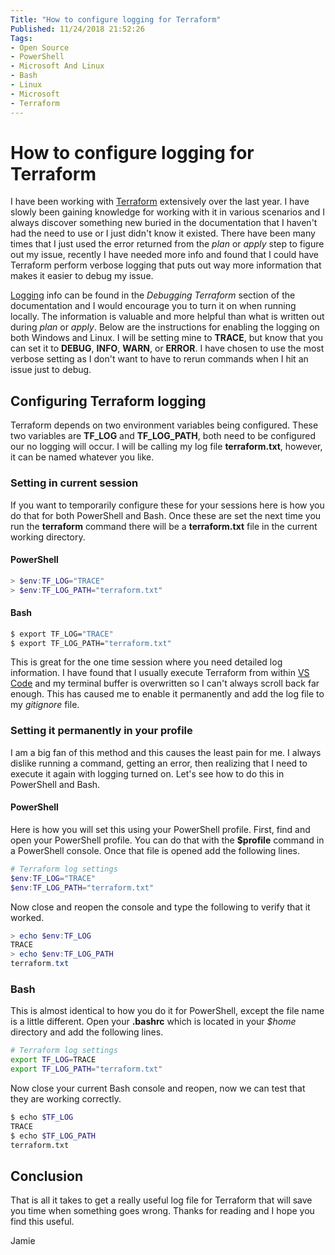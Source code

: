 ```yaml
---
Title: "How to configure logging for Terraform"
Published: 11/24/2018 21:52:26
Tags: 
- Open Source
- PowerShell
- Microsoft And Linux
- Bash 
- Linux
- Microsoft
- Terraform
---
```

# How to configure logging for Terraform

I have been working with [Terraform](https://www.terraform.io) extensively over the last year. I have slowly been gaining knowledge for working with it in various scenarios and I always discover something new buried in the documentation that I haven't had the need to use or I just didn't know it existed. There have been many times that I just used the error returned from the *plan* or *apply* step to figure out my issue, recently I have needed more info and found that I could have Terraform perform verbose logging that puts out way more information that makes it easier to debug my issue.

[Logging](https://www.terraform.io/docs/internals/debugging.html) info can be found in the *Debugging Terraform* section of the documentation and I would encourage you to turn it on when running locally. The information is valuable and more helpful than what is written out during *plan* or *apply*. Below are the instructions for enabling the logging on both Windows and Linux. I will be setting mine to **TRACE**, but know that you can set it to **DEBUG**, **INFO**, **WARN**, or **ERROR**. I have chosen to use the most verbose setting as I don't want to have to rerun commands when I hit an issue just to debug. 

## Configuring Terraform logging

Terraform depends on two environment variables being configured. These two variables are **TF_LOG** and **TF_LOG_PATH**, both need to be configured our no logging will occur. I will be calling my log file **terraform.txt**, however, it can be named whatever you like.

### Setting in current session

If you want to temporarily configure these for your sessions here is how you do that for both PowerShell and Bash. Once these are set the next time you run the **terraform** command there will be a **terraform.txt** file in the current working directory.

#### PowerShell

```PowerShell
> $env:TF_LOG="TRACE"
> $env:TF_LOG_PATH="terraform.txt"
```

#### Bash

```Bash
$ export TF_LOG="TRACE"
$ export TF_LOG_PATH="terraform.txt"
```

This is great for the one time session where you need detailed log information. I have found that I usually execute Terraform from within [VS Code](https://code.visualstudio.com/) and my terminal buffer is overwritten so I can't always scroll back far enough. This has caused me to enable it permanently and add the log file to my *gitignore* file.

### Setting it permanently in your profile

I am a big fan of this method and this causes the least pain for me. I always dislike running a command, getting an error, then realizing that I need to execute it again with logging turned on. Let's see how to do this in PowerShell and Bash.

#### PowerShell

Here is how you will set this using your PowerShell profile. First, find and open your PowerShell profile. You can do that with the **$profile** command in a PowerShell console. Once that file is opened add the following lines.

```PowerShell
# Terraform log settings
$env:TF_LOG="TRACE"
$env:TF_LOG_PATH="terraform.txt"
```

Now close and reopen the console and type the following to verify that it worked.

```PowerShell
> echo $env:TF_LOG
TRACE
> echo $env:TF_LOG_PATH
terraform.txt
```

### Bash

This is almost identical to how you do it for PowerShell, except the file name is a little different. Open your **.bashrc** which is located in your *$home* directory and add the following lines.

```Bash
# Terraform log settings
export TF_LOG=TRACE
export TF_LOG_PATH="terraform.txt"
```

Now close your current Bash console and reopen, now we can test that they are working correctly.

```Bash
$ echo $TF_LOG
TRACE
$ echo $TF_LOG_PATH
terraform.txt
```

## Conclusion

That is all it takes to get a really useful log file for Terraform that will save you time when something goes wrong. Thanks for reading and I hope you find this useful.

Jamie